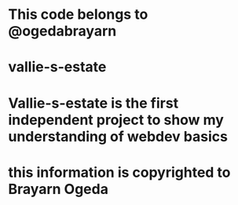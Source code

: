 # This code belongs to @ogedabrayarn
# vallie-s-estate
# Vallie-s-estate is the first independent project to show my understanding of webdev basics
#
# this information is copyrighted to Brayarn Ogeda